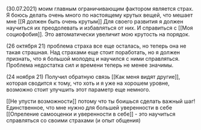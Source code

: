 (30.07.2021)
моим главным ограничивающим фактором является страх. Я боюсь делать очень много по настоящему крутых вещей, что мешает мне [[Я должен быть очень крутым]] Для своего развития я должен научиться их преодолевать и избавляться от них. И справиться с [[Моя социофобия]]. Это автоматически увеличит мою крутость на порядок.

(26 октября 21)
проблема страха все еще осталась, но теперь она не такая страшная. Над страхами еще стоит поработать, но я должен признать, что я большой молодец и научился с ними справляться. Проблема недостатка сил и времени теперь не менее значимы.

(24 ноября 21)
Получил обратную связь [[Как меня видят другие]], которая сводится к тому, что хоть и я уже на хорошем уровне, возможно стоит улучшить этот параметр еще немного.


[[Не упусти возможности]] потому что ты боишься сделать важный шаг!
Единственное, что мне нужно для большей уверенности в себе [[Опреление самооценки и уверенности в себе]] - это научиться справляться со своими страхами (и опыт общения)